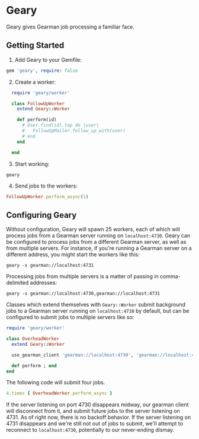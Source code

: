 # Geary

Geary gives Gearman job processing a familiar face.

## Getting Started

1. Add Geary to your Gemfile:

  ```ruby
  gem 'geary', require: false
  ```

2. Create a worker:

  ```ruby
    require 'geary/worker'

    class FollowUpWorker
      extend Geary::Worker

      def perform(id)
        # User.find(id).tap do |user|
        #   FollowUpMailer.follow_up_with(user)
        # end
      end

    end
  ```

3. Start working:

  ```
  geary
  ```

4. Send jobs to the workers:

  ```ruby
  FollowUpWorker.perform_async(1)
  ```

## Configuring Geary

Without configuration, Geary will spawn 25 workers, each of which will process jobs from a Gearman server running on `localhost:4730`. Geary can be configured to process jobs from a different Gearman server, as well as from multiple servers. For instance, if you're running a Gearman server on a different address, you might start the workers like this:

```
geary -s gearman://localhost:4731
```

Processing jobs from multiple servers is a matter of passing in comma-delimited addresses:

```
geary -s gearman://localhost:4730,gearman://localhost:4731
```

Classes which extend themselves with `Geary::Worker` submit background jobs to a Gearman server running on `localhost:4730` by default, but can be configured to submit jobs to multiple servers like so:

```ruby
require 'geary/worker'

class OverheadWorker
  extend Geary::Worker

  use_gearman_client 'gearman://localhost:4730', 'gearman://localhost:4731'

  def perform ; end
end
```

The following code will submit four jobs.

```ruby
4.times { OverheadWorker.perform_async }
```

If the server listening on port 4730 disappears midway, our gearman client will disconnect from it, and submit future jobs to the server listening on 4731. As of right now, there is no backoff behavior. If the server listening on 4731 disappears and we're still not out of jobs to submit, we'll attempt to reconnect to `localhost:4730`, potentially to our never-ending dismay.
